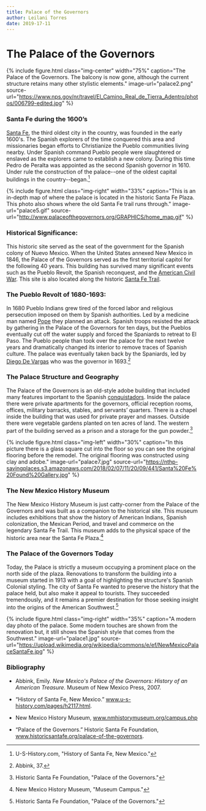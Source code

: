 ```yaml
---
title: Palace of the Governors
author: Leilani Torres
date: 2019-17-11
---
```



# The Palace of the Governors

{% include figure.html
  class="img-center"
  width="75%"
  caption="The Palace of the Governors. The balcony is now gone, although the current structure retains many other stylistic elements."
  image-url="palace2.png"
  source-url="https://www.nps.gov/nr/travel/El_Camino_Real_de_Tierra_Adentro/photos/006799-edited.jpg"
  %}

### Santa Fe during the 1600’s

[Santa Fe](https://www.legendsofamerica.com/nm-santafe/), the third oldest city in the country, was founded in the early 1600's. The Spanish explorers of the time conquered this area and missionaries began efforts to Christianize the Pueblo communities living nearby. Under Spanish command Pueblo people were slaughtered or enslaved as the explorers came to establish a new colony. During this time Pedro de Peralta was appointed as the second Spanish governor in 1610. Under rule the construction of the palace--one of the oldest capital buildings in the country--began.[^B]

{% include figure.html
  class="img-right"
  width="33%"
  caption="This is an in-depth map of where the palace is located in the historic Santa Fe Plaza. This photo also shows where the old Santa Fe trail runs through."
  image-url="palace5.gif"
  source-url="http://www.palaceofthegovernors.org/GRAPHICS/home_map.gif"
%}

### Historical Significance:

This historic site served as the seat of the government for the Spanish colony of Nuevo Mexico. When the United States annexed New Mexico in 1846, the Palace of the Governors served as the first territorial capitol for the following 40 years. This building has survived many significant events such as the Pueblo Revolt, the Spanish reconquest, and the [American Civil War](https://www.battlefields.org/learn/articles/brief-overview-american-civil-war). This site is also located along the historic [Santa Fe Trail](https://www.nps.gov/safe/learn/historyculture/index.htm).

### The Pueblo Revolt of 1680-1693:

In 1680 Pueblo Indians grew tired of the forced labor and religious persecution imposed on them by Spanish authorities. Led by a medicine man named [Pope](https://www.indigenouspeople.net/pope.htm) they planned an attack. Spanish troops resisted the attack by gathering in the Palace of the Governors for ten days, but the Pueblos eventually cut off the water supply and forced the Spaniards to retreat to El Paso. The Pueblo people than took over the palace for the next twelve years and dramatically changed its interior to remove traces of Spanish culture. The palace was eventually taken back by the Spaniards, led by [Diego De Vargas](http://newmexicohistory.org/2012/06/27/diego-de-vargas/) who was the governor in 1693.[^A]

### The Palace Structure and Geography

The Palace of the Governors is an old-style adobe building that included many features important to the Spanish [conquistadors](https://www.thoughtco.com/the-spanish-conquistadors-2136564). Inside the palace there were private apartments for the governors, official reception rooms, offices, military barracks, stables, and servants’ quarters. There is a chapel inside the building that was used for private prayer and masses. Outside there were vegetable gardens planted on ten acres of land. The western part of the building served as a prison and a storage for the gun powder.[^E]

{% include figure.html
class="img-left"
width="30%"
caption="In this picture there is a glass square cut into the floor so you can see the original flooring before the remodel. The original flooring was constructed using clay and adobe."
image-url="palace7.jpg"
source-url="https://nthp-savingplaces.s3.amazonaws.com/2018/02/07/11/20/09/441/Santa%20Fe%20Found%20Gallery.jpg"
%}

### The New Mexico History Museum

The New Mexico History Museum is just catty-corner from the Palace of the Governors and was built as a companion to the historical site. This museum includes exhibitions that show the history of American Indians, Spanish colonization, the Mexican Period, and travel and commerce on the legendary Santa Fe Trail. This museum adds to the physical space of the historic area near the Santa Fe Plaza.[^C]

### The Palace of the Governors Today

Today, the Palace is strictly a museum occupying a prominent place on the north side of the plaza. Renovations to transform the building into a museum started in 1913 with a goal of highlighting the structure's Spanish Colonial styling. The city of Santa Fe wanted to preserve the history that the palace held, but also make it appeal to tourists. They succeeded tremendously, and it remains a premier destination for those seeking insight into the origins of the American Southwest.[^E]

{% include figure.html
  class="img-right"
  width="35%"
  caption="A modern day photo of the palace. Some modern touches are shown from the renovation but, it still shows the Spanish style that comes from the Southwest."
  image-url="palace1.jpg"
  source-url="https://upload.wikimedia.org/wikipedia/commons/e/ef/NewMexicoPalaceSantaFe.jpg"
%}

### Bibliography

- Abbink, Emily. *New Mexico's Palace of the Governors: History of an American Treasure.* Museum of New Mexico Press, 2007.

[^A]:Abbink, 37.

- “History of Santa Fe, New Mexico.” www.u-s-history.com/pages/h2117.html.

[^B]:U-S-History.com, "History of Santa Fe, New Mexico."

- New Mexico History Museum, www.nmhistorymuseum.org/campus.php

[^C]:New Mexico History Museum, "Museum Campus."

- “Palace of the Governors.” Historic Santa Fe Foundation, www.historicsantafe.org/palace-of-the-governors.

[^E]:Historic Santa Fe Foundation, "Palace of the Governors."

